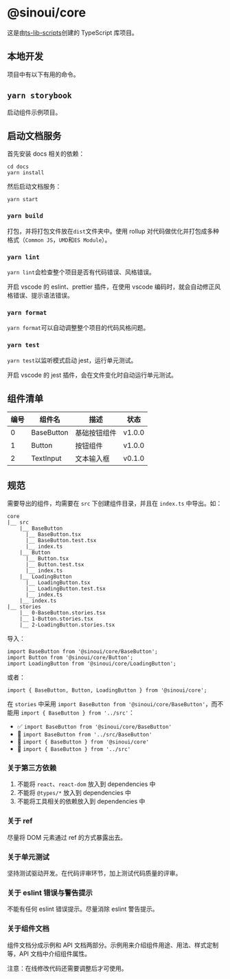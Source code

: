 # @sinoui/core

这是由[ts-lib-scripts](https://github.com/sinoui/ts-lib-scripts)创建的 TypeScript 库项目。

## 本地开发

项目中有以下有用的命令。

## `yarn storybook`

启动组件示例项目。

## 启动文档服务

首先安装 docs 相关的依赖：

```shell
cd docs
yarn install
```

然后启动文档服务：

```shell
yarn start
```

### `yarn build`

打包，并将打包文件放在`dist`文件夹中。使用 rollup 对代码做优化并打包成多种格式（`Common JS`，`UMD`和`ES Module`）。

### `yarn lint`

`yarn lint`会检查整个项目是否有代码错误、风格错误。

开启 vscode 的 eslint、prettier 插件，在使用 vscode 编码时，就会自动修正风格错误、提示语法错误。

### `yarn format`

`yarn format`可以自动调整整个项目的代码风格问题。

### `yarn test`

`yarn test`以监听模式启动 jest，运行单元测试。

开启 vscode 的 jest 插件，会在文件变化时自动运行单元测试。

## 组件清单

| 编号 | 组件名     | 描述         | 状态   |
| ---- | ---------- | ------------ | ------ |
| 0    | BaseButton | 基础按钮组件 | v1.0.0 |
| 1    | Button     | 按钮组件     | v1.0.0 |
| 2    | TextInput  | 文本输入框   | v0.1.0 |

## 规范

需要导出的组件，均需要在 `src` 下创建组件目录，并且在 `index.ts` 中导出。如：

```
core
|__ src
    |__ BaseButton
      |__ BaseButton.tsx
      |__ BaseButton.test.tsx
      |__ index.ts
    |__ Button
      |__ Button.tsx
      |__ Button.test.tsx
      |__ index.ts
    |__ LoadingButton
      |__ LoadingButton.tsx
      |__ LoadingButton.test.tsx
      |__ index.ts
    |__ index.ts
|__ stories
    |__ 0-BaseButton.stories.tsx
    |__ 1-Button.stories.tsx
    |__ 2-LoadingButton.stories.tsx
```

导入：

```tsx
import BaseButton from '@sinoui/core/BaseButton';
import Button from '@sinoui/core/Button';
import LoadingButton from '@sinoui/core/LoadingButton';
```

或者：

```tsx
import { BaseButton, Button, LoadingButton } from '@sinoui/core';
```

在 `stories` 中采用 `import BaseButton from '@sinoui/core/BaseButton'`，而不能用 `import { BaseButton } from '../src'`：

- ✅ `import BaseButton from '@sinoui/core/BaseButton'`
- 🔴 `import BaseButton from '../src/BaseButton'`
- 🔴 `import { BaseButton } from '@sinoui/core'`
- 🔴 `import { BaseButton } from '../src'`

### 关于第三方依赖

1. 不能将 `react`、`react-dom` 放入到 dependencies 中
2. 不能将 `@types/*` 放入到 dependencies 中
3. 不能将工具相关的依赖放入到 dependencies 中

### 关于 ref

尽量将 DOM 元素通过 ref 的方式暴露出去。

### 关于单元测试

坚持测试驱动开发。在代码评审环节，加上测试代码质量的评审。

### 关于 eslint 错误与警告提示

不能有任何 eslint 错误提示。尽量消除 eslint 警告提示。

### 关于组件文档

组件文档分成示例和 API 文档两部分。示例用来介绍组件用途、用法、样式定制等，API 文档中介绍组件属性。

注意：在线修改代码还需要调整后才可使用。
